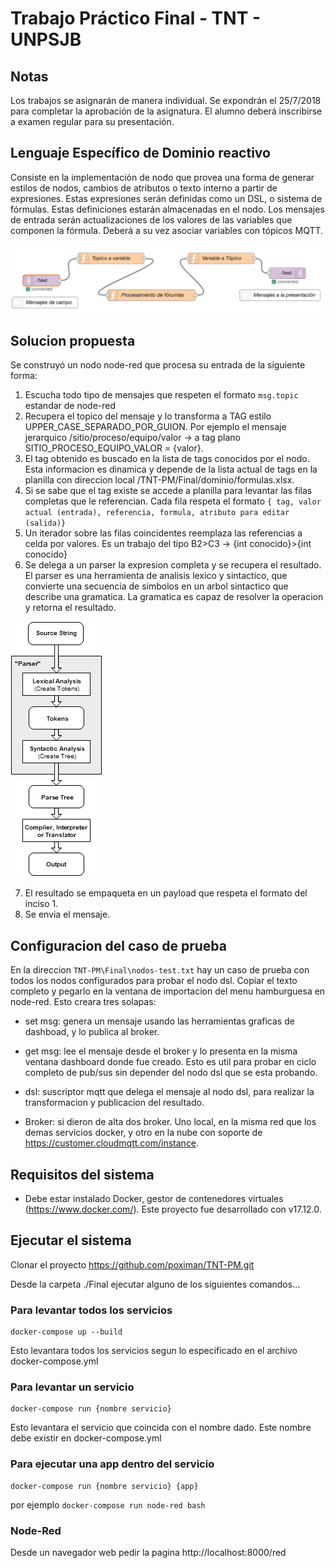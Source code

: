 # Trabajo Práctico Final - TNT - UNPSJB

## Notas
Los trabajos se asignarán de manera individual.
Se expondrán el 25/7/2018 para completar la aprobación de la asignatura.
El alumno deberá inscribirse a examen regular para su presentación.

## Lenguaje Específico de Dominio reactivo
Consiste en la implementación de nodo que provea una forma de generar estilos de nodos, cambios de atributos o texto interno a partir de expresiones. Estas expresiones serán definidas como un DSL, o sistema de fórmulas. Estas definiciones estarán almacenadas en el nodo.
Los mensajes de entrada serán actualizaciones de los valores de las variables que componen la fórmula. Deberá a su vez asociar variables con tópicos MQTT.

![TNT](https://github.com/poximan/TNT-PM/blob/master/Final/imagenes/esquema.png?raw=true "Esquema")<br/>

## Solucion propuesta
Se construyó un nodo node-red que procesa su entrada de la siguiente forma:
1. Escucha todo tipo de mensajes que respeten el formato ```msg.topic``` estandar de node-red
2. Recupera el topico del mensaje y lo transforma a TAG estilo UPPER_CASE_SEPARADO_POR_GUION.
Por ejemplo el mensaje jerarquico /sitio/proceso/equipo/valor -> a tag plano SITIO_PROCESO_EQUIPO_VALOR = {valor}.
3. El tag obtenido es buscado en la lista de tags conocidos por el nodo.
Esta informacion es dinamica y depende de la lista actual de tags en la planilla con direccion local /TNT-PM/Final/dominio/formulas.xlsx.
4. Si se sabe que el tag existe se accede a planilla para levantar las filas completas que le referencian.
Cada fila respeta el formato ```{ tag, valor actual (entrada), referencia, formula, atributo para editar (salida)}```
5. Un iterador sobre las filas coincidentes reemplaza las referencias a celda por valores. Es un trabajo del tipo B2>C3 -> {int conocido}>{int conocido}
6. Se delega a un parser la expresion completa y se recupera el resultado.
El parser es una herramienta de analisis lexico y sintactico, que convierte una secuencia de simbolos en un arbol sintactico que describe una gramatica. La gramatica es capaz de resolver la operacion y retorna el resultado.

![TNT](https://github.com/poximan/TNT-PM/blob/master/Final/img-node-red/mis-nodos/node-red-contrib-dsl-gen/icons/parser.gif?raw=true "Esquema")<br/>

7. El resultado se empaqueta en un payload que respeta el formato del inciso 1.
8. Se envia el mensaje.

## Configuracion del caso de prueba
En la direccion ```TNT-PM\Final\nodos-test.txt``` hay un caso de prueba con todos los nodos configurados para probar el nodo dsl. Copiar el texto completo y pegarlo en la ventana de importacion del menu hamburguesa en node-red. Esto creara tres solapas:
* set msg: genera un mensaje usando las herramientas graficas de dashboad, y lo publica al broker.
* get msg: lee el mensaje desde el broker y lo presenta en la misma ventana dashboard donde fue creado. Esto es util para probar en ciclo completo de pub/sus sin depender del nodo dsl que se esta probando.
* dsl: suscriptor mqtt que delega el mensaje al nodo dsl, para realizar la transformacion y publicacion del resultado.

* Broker: si dieron de alta dos broker. Uno local, en la misma red que los demas servicios docker, y otro en la nube con soporte de https://customer.cloudmqtt.com/instance.

## Requisitos del sistema
* Debe estar instalado Docker, gestor de contenedores virtuales (https://www.docker.com/). Este proyecto fue desarrollado con v17.12.0.

## Ejecutar el sistema
Clonar el proyecto https://github.com/poximan/TNT-PM.git

Desde la carpeta ./Final ejecutar alguno de los siguientes comandos...

### Para levantar todos los servicios
```
docker-compose up --build
```
Esto levantara todos los servicios segun lo especificado en el archivo docker-compose.yml

### Para levantar un servicio
```
docker-compose run {nombre servicio}
```
Esto levantara el servicio que coincida con el nombre dado. Este nombre debe existir en docker-compose.yml

### Para ejecutar una app dentro del servicio
```
docker-compose run {nombre servicio} {app}
```
por ejemplo ```docker-compose run node-red bash```

### Node-Red
Desde un navegador web pedir la pagina http://localhost:8000/red
